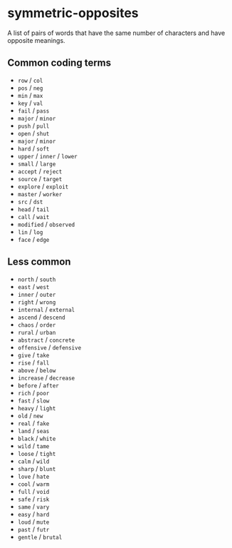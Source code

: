 # symmetric-opposites
A list of pairs of words that have the same number of characters and have opposite meanings.

## Common coding terms

 * `row` / `col`
 * `pos` / `neg`
 * `min` / `max`
 * `key` / `val`
 * `fail` / `pass`
 * `major` / `minor`
 * `push` / `pull`
 * `open` / `shut`
 * `major` / `minor`
 * `hard` / `soft`
 * `upper` / `inner` / `lower`
 * `small` / `large`
 * `accept` / `reject`
 * `source` / `target`
 * `explore` / `exploit`
 * `master` / `worker`
 * `src` / `dst`
 * `head` / `tail`
 * `call` / `wait`
 * `modified` / `observed`
 * `lin` / `log`
 * `face` / `edge`

## Less common

 * `north` / `south`
 * `east` / `west`
 * `inner` / `outer`
 * `right` / `wrong`
 * `internal` / `external`
 * `ascend` / `descend`
 * `chaos` / `order`
 * `rural` / `urban`
 * `abstract` / `concrete`
 * `offensive` / `defensive`
 * `give` / `take`
 * `rise` / `fall`
 * `above` / `below`
 * `increase` / `decrease`
 * `before` / `after`
 * `rich` / `poor`
 * `fast` / `slow`
 * `heavy` / `light`
 * `old` / `new`
* `real` / `fake`
* `land` / `seas`
* `black` / `white`
* `wild` / `tame`
* `loose` / `tight`
* `calm` / `wild`
* `sharp` / `blunt`
* `love` / `hate`
* `cool` / `warm`
* `full` / `void`
* `safe` / `risk`
* `same` / `vary`
* `easy` / `hard`
* `loud` / `mute`
* `past` / `futr`
* `gentle` / `brutal`

